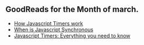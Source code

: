 ## GoodReads for the Month of march.

- [How Javascript Timers work](https://johnresig.com/blog/how-javascript-timers-work/#postcomment)
- [When is Javascript Synchronous](https://stackoverflow.com/questions/2035645/when-is-javascript-synchronous)
- [Javascript Timers: Everything you need to know](https://www.freecodecamp.org/news/javascript-timers-everything-you-need-to-know-5f31eaa37162/)